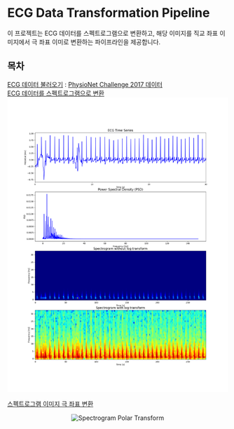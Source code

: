 # ECG Data Transformation Pipeline

이 프로젝트는 ECG 데이터를 스펙트로그램으로 변환하고, 해당 이미지를 직교 좌표 이미지에서 극 좌표 이미로 변환하는 파이프라인을 제공합니다.

## 목차
[ECG 데이터 불러오기](#ecg-데이터-불러오기) : 
[PhysioNet Challenge 2017 데이터](https://physionet.org/content/challenge-2017/1.0.0/)
<br>
[ECG 데이터를 스펙트로그램으로 변환](#ecg-데이터를-스펙트로그램으로-변환)<br>
![(./images/spectrogram_polar_transform.png)](https://github.com/hepsdata/ECG_Classification/blob/main/sample/A00001_monitor.png?raw=true)<br>

[스펙트로그램 이미지 극 좌표 변환](#스펙트로그램-이미지-극-좌표-변환)
<p align="center">
  <img src="https://github.com/hepsdata/ECG_Classification/assets/100850547/9e2be28d-2664-4173-8463-ab6feed6d697.png" alt="Spectrogram Polar Transform">
</p>

